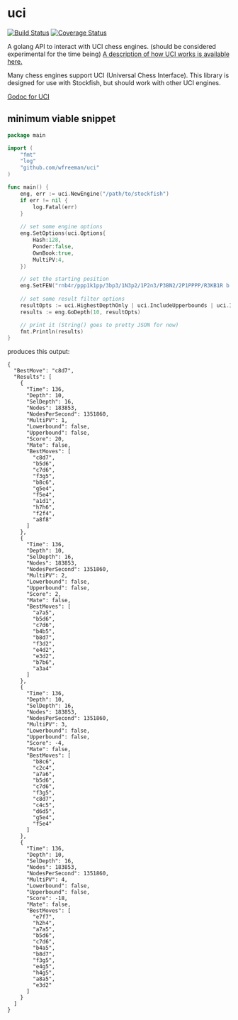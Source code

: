# uci 

[![Build Status](https://travis-ci.org/freeeve/uci.png?branch=master)](https://travis-ci.org/freeeve/uci)
[![Coverage Status](https://coveralls.io/repos/freeeve/uci/badge.png)](https://coveralls.io/r/freeeve/uci)

A golang API to interact with UCI chess engines. (should be considered experimental for the time being) [A description of how UCI works is available here.](http://wbec-ridderkerk.nl/html/UCIProtocol.html)

Many chess engines support UCI (Universal Chess Interface). This library is designed for use with Stockfish, but should work with other UCI engines.

[Godoc for UCI](http://godoc.org/github.com/freeeve/uci)

## minimum viable snippet
```Go
package main

import (
	"fmt"
	"log"
	"github.com/wfreeman/uci"
)

func main() {
	eng, err := uci.NewEngine("/path/to/stockfish")
	if err != nil {
		log.Fatal(err)
	}
	
	// set some engine options
	eng.SetOptions(uci.Options{
		Hash:128,
		Ponder:false,
		OwnBook:true,
		MultiPV:4,
	})

	// set the starting position
	eng.SetFEN("rnb4r/ppp1k1pp/3bp3/1N3p2/1P2n3/P3BN2/2P1PPPP/R3KB1R b KQ - 4 11")
	
	// set some result filter options
	resultOpts := uci.HighestDepthOnly | uci.IncludeUpperbounds | uci.IncludeLowerbounds
	results := eng.GoDepth(10, resultOpts)

	// print it (String() goes to pretty JSON for now)
	fmt.Println(results)
}
```

produces this output:

```
{
  "BestMove": "c8d7",
  "Results": [
    {
      "Time": 136,
      "Depth": 10,
      "SelDepth": 16,
      "Nodes": 183853,
      "NodesPerSecond": 1351860,
      "MultiPV": 1,
      "Lowerbound": false,
      "Upperbound": false,
      "Score": 20,
      "Mate": false,
      "BestMoves": [
        "c8d7",
        "b5d6",
        "c7d6",
        "f3g5",
        "b8c6",
        "g5e4",
        "f5e4",
        "a1d1",
        "h7h6",
        "f2f4",
        "a8f8"
      ]
    },
    {
      "Time": 136,
      "Depth": 10,
      "SelDepth": 16,
      "Nodes": 183853,
      "NodesPerSecond": 1351860,
      "MultiPV": 2,
      "Lowerbound": false,
      "Upperbound": false,
      "Score": 2,
      "Mate": false,
      "BestMoves": [
        "a7a5",
        "b5d6",
        "c7d6",
        "b4b5",
        "b8d7",
        "f3d2",
        "e4d2",
        "e3d2",
        "b7b6",
        "a3a4"
      ]
    },
    {
      "Time": 136,
      "Depth": 10,
      "SelDepth": 16,
      "Nodes": 183853,
      "NodesPerSecond": 1351860,
      "MultiPV": 3,
      "Lowerbound": false,
      "Upperbound": false,
      "Score": -4,
      "Mate": false,
      "BestMoves": [
        "b8c6",
        "c2c4",
        "a7a6",
        "b5d6",
        "c7d6",
        "f3g5",
        "c8d7",
        "c4c5",
        "d6d5",
        "g5e4",
        "f5e4"
      ]
    },
    {
      "Time": 136,
      "Depth": 10,
      "SelDepth": 16,
      "Nodes": 183853,
      "NodesPerSecond": 1351860,
      "MultiPV": 4,
      "Lowerbound": false,
      "Upperbound": false,
      "Score": -18,
      "Mate": false,
      "BestMoves": [
        "e7f7",
        "h2h4",
        "a7a5",
        "b5d6",
        "c7d6",
        "b4a5",
        "b8d7",
        "f3g5",
        "e4g5",
        "h4g5",
        "a8a5",
        "e3d2"
      ]
    }
  ]
}
```
